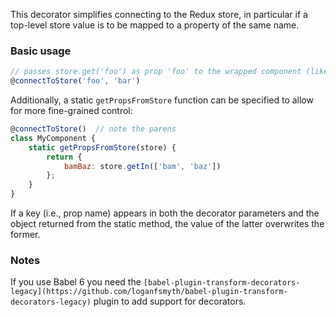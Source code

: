 This decorator simplifies connecting to the Redux store, in particular if a top-level store value is to be mapped to a property of the same name.

### Basic usage
```js
// passes store.get('foo') as prop 'foo' to the wrapped component (likewise with 'bar')
@connectToStore('foo', 'bar')
```

Additionally, a static `getPropsFromStore` function can be specified to allow for more fine-grained control:
```js
@connectToStore()  // note the parens
class MyComponent {
    static getPropsFromStore(store) {
        return {
            bamBaz: store.getIn(['bam', 'baz'])
        };
    }
}
````

If a key (i.e., prop name) appears in both the decorator parameters and the object returned from the static method,
the value of the latter overwrites the former.


### Notes

If you use Babel 6 you need the `[babel-plugin-transform-decorators-legacy](https://github.com/loganfsmyth/babel-plugin-transform-decorators-legacy)` plugin to add support for decorators.